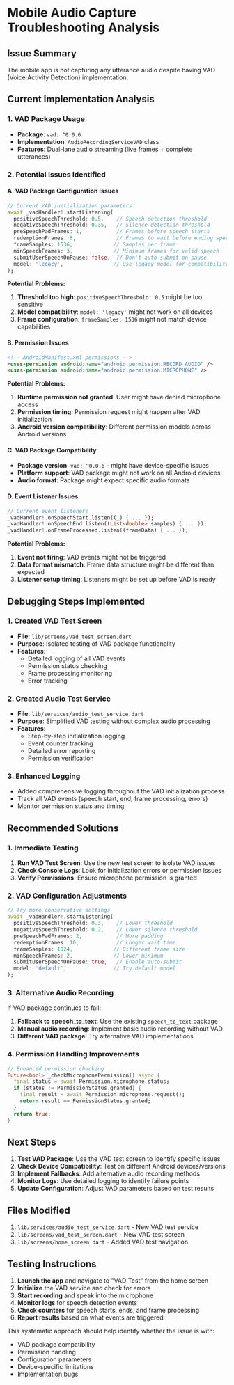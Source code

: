 # Mobile Audio Capture Troubleshooting Analysis

## Issue Summary
The mobile app is not capturing any utterance audio despite having VAD (Voice Activity Detection) implementation.

## Current Implementation Analysis

### 1. VAD Package Usage
- **Package**: `vad: ^0.0.6`
- **Implementation**: `AudioRecordingServiceVAD` class
- **Features**: Dual-lane audio streaming (live frames + complete utterances)

### 2. Potential Issues Identified

#### A. VAD Package Configuration Issues
```dart
// Current VAD initialization parameters
await _vadHandler!.startListening(
  positiveSpeechThreshold: 0.5,    // Speech detection threshold
  negativeSpeechThreshold: 0.35,   // Silence detection threshold
  preSpeechPadFrames: 1,           // Frames before speech starts
  redemptionFrames: 8,             // Frames to wait before ending speech
  frameSamples: 1536,             // Samples per frame
  minSpeechFrames: 3,             // Minimum frames for valid speech
  submitUserSpeechOnPause: false,  // Don't auto-submit on pause
  model: 'legacy',                // Use legacy model for compatibility
);
```

**Potential Problems:**
1. **Threshold too high**: `positiveSpeechThreshold: 0.5` might be too sensitive
2. **Model compatibility**: `model: 'legacy'` might not work on all devices
3. **Frame configuration**: `frameSamples: 1536` might not match device capabilities

#### B. Permission Issues
```xml
<!-- AndroidManifest.xml permissions -->
<uses-permission android:name="android.permission.RECORD_AUDIO" />
<uses-permission android:name="android.permission.MICROPHONE" />
```

**Potential Problems:**
1. **Runtime permission not granted**: User might have denied microphone access
2. **Permission timing**: Permission request might happen after VAD initialization
3. **Android version compatibility**: Different permission models across Android versions

#### C. VAD Package Compatibility
- **Package version**: `vad: ^0.0.6` - might have device-specific issues
- **Platform support**: VAD package might not work on all Android devices
- **Audio format**: Package might expect specific audio formats

#### D. Event Listener Issues
```dart
// Current event listeners
_vadHandler!.onSpeechStart.listen((_) { ... });
_vadHandler!.onSpeechEnd.listen((List<double> samples) { ... });
_vadHandler!.onFrameProcessed.listen((frameData) { ... });
```

**Potential Problems:**
1. **Event not firing**: VAD events might not be triggered
2. **Data format mismatch**: Frame data structure might be different than expected
3. **Listener setup timing**: Listeners might be set up before VAD is ready

## Debugging Steps Implemented

### 1. Created VAD Test Screen
- **File**: `lib/screens/vad_test_screen.dart`
- **Purpose**: Isolated testing of VAD package functionality
- **Features**: 
  - Detailed logging of all VAD events
  - Permission status checking
  - Frame processing monitoring
  - Error tracking

### 2. Created Audio Test Service
- **File**: `lib/services/audio_test_service.dart`
- **Purpose**: Simplified VAD testing without complex audio processing
- **Features**:
  - Step-by-step initialization logging
  - Event counter tracking
  - Detailed error reporting
  - Permission verification

### 3. Enhanced Logging
- Added comprehensive logging throughout the VAD initialization process
- Track all VAD events (speech start, end, frame processing, errors)
- Monitor permission status and timing

## Recommended Solutions

### 1. Immediate Testing
1. **Run VAD Test Screen**: Use the new test screen to isolate VAD issues
2. **Check Console Logs**: Look for initialization errors or permission issues
3. **Verify Permissions**: Ensure microphone permission is granted

### 2. VAD Configuration Adjustments
```dart
// Try more conservative settings
await _vadHandler!.startListening(
  positiveSpeechThreshold: 0.3,    // Lower threshold
  negativeSpeechThreshold: 0.2,    // Lower silence threshold
  preSpeechPadFrames: 2,           // More padding
  redemptionFrames: 10,            // Longer wait time
  frameSamples: 1024,             // Different frame size
  minSpeechFrames: 2,             // Lower minimum
  submitUserSpeechOnPause: true,   // Enable auto-submit
  model: 'default',               // Try default model
);
```

### 3. Alternative Audio Recording
If VAD package continues to fail:
1. **Fallback to speech_to_text**: Use the existing `speech_to_text` package
2. **Manual audio recording**: Implement basic audio recording without VAD
3. **Different VAD package**: Try alternative VAD implementations

### 4. Permission Handling Improvements
```dart
// Enhanced permission checking
Future<bool> _checkMicrophonePermission() async {
  final status = await Permission.microphone.status;
  if (status != PermissionStatus.granted) {
    final result = await Permission.microphone.request();
    return result == PermissionStatus.granted;
  }
  return true;
}
```

## Next Steps

1. **Test VAD Package**: Use the VAD test screen to identify specific issues
2. **Check Device Compatibility**: Test on different Android devices/versions
3. **Implement Fallbacks**: Add alternative audio recording methods
4. **Monitor Logs**: Use detailed logging to identify failure points
5. **Update Configuration**: Adjust VAD parameters based on test results

## Files Modified

1. `lib/services/audio_test_service.dart` - New VAD test service
2. `lib/screens/vad_test_screen.dart` - New VAD test screen
3. `lib/screens/home_screen.dart` - Added VAD test navigation

## Testing Instructions

1. **Launch the app** and navigate to "VAD Test" from the home screen
2. **Initialize** the VAD service and check for errors
3. **Start recording** and speak into the microphone
4. **Monitor logs** for speech detection events
5. **Check counters** for speech starts, ends, and frame processing
6. **Report results** based on what events are triggered

This systematic approach should help identify whether the issue is with:
- VAD package compatibility
- Permission handling
- Configuration parameters
- Device-specific limitations
- Implementation bugs
